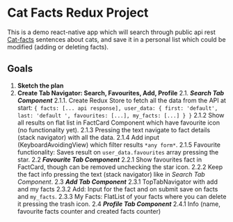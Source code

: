 # Cat Facts Redux Project

This is a demo react-native app which will search through public api rest [Cat-facts](https://alexwohlbruck.github.io/cat-facts/docs/)
sentences about cats, and save it in a personal list which could be modified (adding or deleting facts).

## Goals

1. **Sketch the plan**
2. **Create Tab Navigator: Search, Favourites, Add, Profile**
   2.1. **_Search Tab Component_**
   2.1.1. Create Redux Store to fetch all the data from the API at start:
   `{ facts: [... api response], user_data: { first: 'default', last: 'default ', favourites: [...], my_facts: [...] } }`
   2.1.2 Show all results on flat list in FactCard Component which have favourite icon (no functionality yet).
   2.1.3 Pressing the text navigate to fact details (stack navigator) with all the data.
   2.1.4 Add input (KeyboardAvoidingView) which filter results `*any form*`.
   2.1.5 Favourite functionality: Saves result on `user_data.favourites` array pressing the star.
   2.2 **_Favourite Tab Component_**
   2.2.1 Show favourites fact in FactCard, though can be removed unchecking the star icon.
   2.2.2 Keep the fact info pressing the text (stack navigator) like in _Search Tab Component_.
   2.3 **_Add Tab Component_**
   2.3.1 TopTabNavigator with add and my facts
   2.3.2 Add: Input for the fact and on submit save on facts and `my_facts`.
   2.3.3 My Facts: FlatList of your facts where you can delete it pressing the trash icon.
   2.4 **_Profile Tab Component_**
   2.4.1 Info (name, favourite facts counter and created facts counter)
